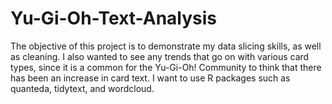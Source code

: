 # Yu-Gi-Oh-Text-Analysis
The objective of this  project is to demonstrate my data slicing skills, as well as cleaning. I also wanted to see any trends that go on with various card types, since it is a common for the Yu-Gi-Oh! Community to think that there has been an increase in card text. I want to use R packages such as quanteda, tidytext, and wordcloud.
